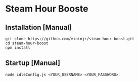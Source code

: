 # Steam Hour Booste

## Installation [Manual]
```
git clone https://github.com/vininjr/steam-hour-boost.git
cd steam-hour-boost
npm install
```

## Startup [Manual]
```
node idleConfig.js <YOUR_USERNAME> <YOUR_PASSWORD>
```
